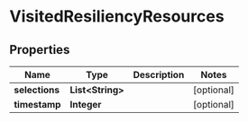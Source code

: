 

# VisitedResiliencyResources


## Properties

| Name | Type | Description | Notes |
|------------ | ------------- | ------------- | -------------|
|**selections** | **List&lt;String&gt;** |  |  [optional] |
|**timestamp** | **Integer** |  |  [optional] |



